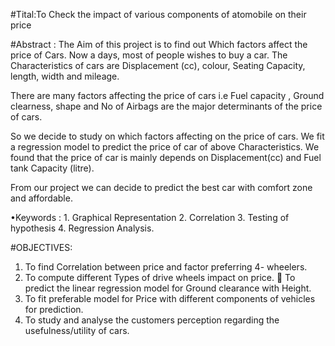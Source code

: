 #Tital:To Check the impact of various components of atomobile on their price 

#Abstract : 
 The Aim of this project is to find out Which factors
affect the price of Cars. Now a days, most of people wishes to 
buy a car. The Characteristics of cars are Displacement (cc), 
colour, Seating Capacity, length, width and mileage.
 
 There are many factors affecting the price of cars i.e 
Fuel capacity , Ground clearness, shape and No of Airbags are 
the major determinants of the price of cars.
 
 So we decide to study on which factors affecting on 
the price of cars. We fit a regression model to predict the price 
of car of above Characteristics. We found that the price of car 
is mainly depends on Displacement(cc) and Fuel tank Capacity 
(litre). 
 
 From our project we can decide to predict the best car 
with comfort zone and affordable.
 
•Keywords : 1. Graphical Representation
 2. Correlation
 3. Testing of hypothesis 
 4. Regression Analysis.

#OBJECTIVES:
1. To find Correlation between price and factor preferring 4-
wheelers.
2. To compute different Types of drive wheels impact on 
price.
 To predict the linear regression model for Ground 
clearance with Height. 
3. To fit preferable model for Price with different 
components of vehicles for prediction.
4. To study and analyse the customers perception regarding 
the usefulness/utility of cars.
